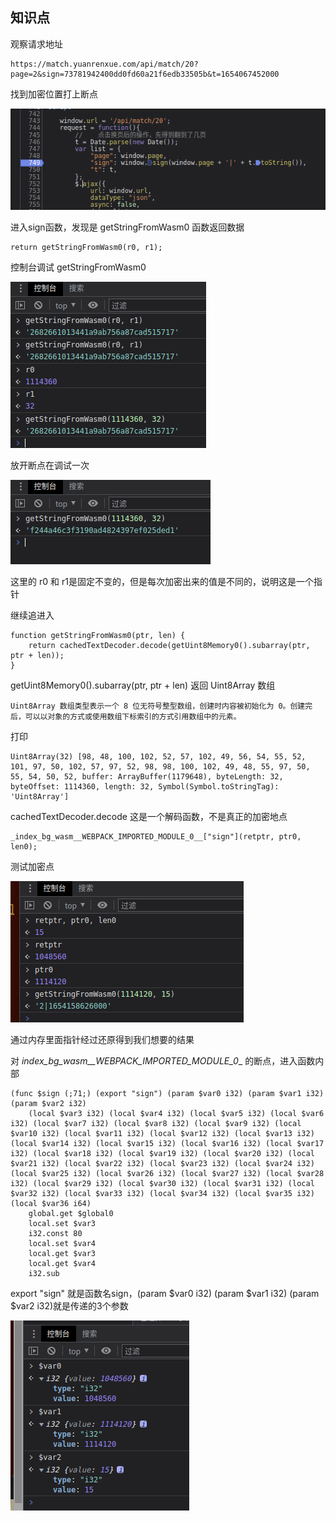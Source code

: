 ## 知识点

观察请求地址

    https://match.yuanrenxue.com/api/match/20?page=2&sign=73781942400dd0fd60a21f6edb33505b&t=1654067452000

找到加密位置打上断点

![debugger](../img/82.png)

进入sign函数，发现是 getStringFromWasm0 函数返回数据

    return getStringFromWasm0(r0, r1);

控制台调试 getStringFromWasm0

![debugger](../img/83.png)

放开断点在调试一次

![debugger](../img/84.png)

这里的 r0 和 r1是固定不变的，但是每次加密出来的值是不同的，说明这是一个指针

继续追进入

    function getStringFromWasm0(ptr, len) {
        return cachedTextDecoder.decode(getUint8Memory0().subarray(ptr, ptr + len));
    }

getUint8Memory0().subarray(ptr, ptr + len) 返回 Uint8Array 数组

    Uint8Array 数组类型表示一个 8 位无符号整型数组，创建时内容被初始化为 0。创建完后，可以以对象的方式或使用数组下标索引的方式引用数组中的元素。

打印
    
    Uint8Array(32) [98, 48, 100, 102, 52, 57, 102, 49, 56, 54, 55, 52, 101, 97, 50, 102, 57, 97, 52, 98, 98, 100, 102, 49, 48, 55, 97, 50, 55, 54, 50, 52, buffer: ArrayBuffer(1179648), byteLength: 32, byteOffset: 1114360, length: 32, Symbol(Symbol.toStringTag): 'Uint8Array']
    
cachedTextDecoder.decode 这是一个解码函数，不是真正的加密地点

    _index_bg_wasm__WEBPACK_IMPORTED_MODULE_0__["sign"](retptr, ptr0, len0);

测试加密点

![debugger](../img/85.png)

通过内存里面指针经过还原得到我们想要的结果

对 _index_bg_wasm__WEBPACK_IMPORTED_MODULE_0__ 的断点，进入函数内部

    (func $sign (;71;) (export "sign") (param $var0 i32) (param $var1 i32) (param $var2 i32)
        (local $var3 i32) (local $var4 i32) (local $var5 i32) (local $var6 i32) (local $var7 i32) (local $var8 i32) (local $var9 i32) (local $var10 i32) (local $var11 i32) (local $var12 i32) (local $var13 i32) (local $var14 i32) (local $var15 i32) (local $var16 i32) (local $var17 i32) (local $var18 i32) (local $var19 i32) (local $var20 i32) (local $var21 i32) (local $var22 i32) (local $var23 i32) (local $var24 i32) (local $var25 i32) (local $var26 i32) (local $var27 i32) (local $var28 i32) (local $var29 i32) (local $var30 i32) (local $var31 i32) (local $var32 i32) (local $var33 i32) (local $var34 i32) (local $var35 i32) (local $var36 i64)
        global.get $global0
        local.set $var3
        i32.const 80
        local.set $var4
        local.get $var3
        local.get $var4
        i32.sub

export "sign" 就是函数名sign，(param $var0 i32) (param $var1 i32) (param $var2 i32)就是传递的3个参数

![debugger](../img/86.png)

